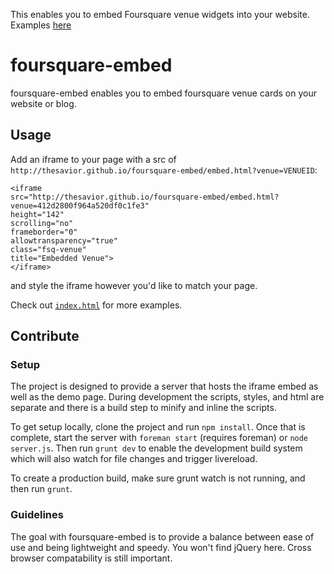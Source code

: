 This enables you to embed Foursquare venue widgets into your website. Examples [here](http://thesavior.github.io/foursquare-embed/)

foursquare-embed
=====
foursquare-embed enables you to embed foursquare venue cards on your website or blog.

## Usage
Add an iframe to your page with a src of `http://thesavior.github.io/foursquare-embed/embed.html?venue=VENUEID`:

    <iframe
    src="http://thesavior.github.io/foursquare-embed/embed.html?venue=412d2800f964a520df0c1fe3"
    height="142"
    scrolling="no"
    frameborder="0"
    allowtransparency="true"
    class="fsq-venue"
    title="Embedded Venue">
    </iframe>

and style the iframe however you'd like to match your page.

Check out [`index.html`](http://thesavior.github.io/foursquare-embed/) for more examples.

## Contribute

### Setup
The project is designed to provide a server that hosts the iframe embed as well as the demo page. During development the scripts, styles, and html are separate and there is a build step to minify and inline the scripts.

To get setup locally, clone the project and run `npm install`. Once that is complete, start the server with `foreman start` (requires foreman) or `node server.js`. Then run `grunt dev` to enable the development build system which will also watch for file changes and trigger livereload.

To create a production build, make sure grunt watch is not running, and then run `grunt`.

### Guidelines
The goal with foursquare-embed is to provide a balance between ease of use and being lightweight and speedy. You won't find jQuery here. Cross browser compatability is still important.
